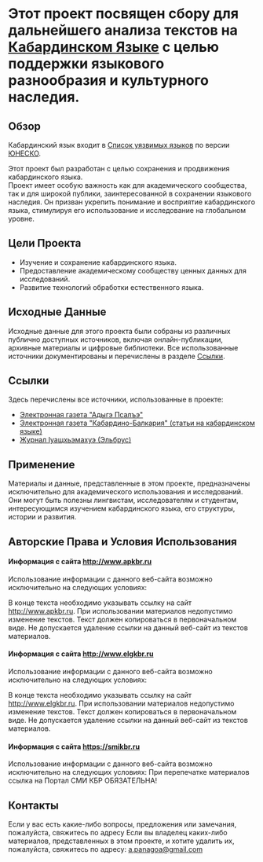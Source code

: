 # Этот проект посвящен сбору для дальнейшего анализа текстов на [Кабардинском Языке](https://ru.wikipedia.org/wiki/%D0%9A%D0%B0%D0%B1%D0%B0%D1%80%D0%B4%D0%B8%D0%BD%D0%BE-%D1%87%D0%B5%D1%80%D0%BA%D0%B5%D1%81%D1%81%D0%BA%D0%B8%D0%B9_%D1%8F%D0%B7%D1%8B%D0%BA) с целью поддержки языкового разнообразия и культурного наследия. 

## Обзор
Кабардинский язык входит в [Список уязвимых языков](https://en.wikipedia.org/wiki/Lists_of_endangered_languages) по версии [ЮНЕСКО](https://en.wikipedia.org/wiki/List_of_endangered_languages_in_Russia).

Этот проект был разработан с целью сохранения и продвижения кабардинского языка.  
Проект имеет особую важность как для академического сообщества, так и для широкой публики, заинтересованной в сохранении языкового наследия. 
Он призван укрепить понимание и восприятие кабардинского языка, стимулируя его использование и исследование на глобальном уровне.

## Цели Проекта
- Изучение и сохранение кабардинского языка.
- Предоставление академическому сообществу ценных данных для исследований.
- Развитие технологий обработки естественного языка.

## Исходные Данные
Исходные данные для этого проекта были собраны из различных публично доступных источников, включая онлайн-публикации, архивные материалы и цифровые библиотеки. 
Все использованные источники документированы и перечислены в разделе [Ссылки](#ссылки).

## Ссылки
Здесь перечислены все источники, использованные в проекте:
- [Электронная газета "Адыгэ Псалъэ"](http://www.apkbr.ru/)
- [Электронная газета "Кабардино-Балкария" (статьи на кабардинском языке)](https://elgkbr.ru/newskab)
- [Журнал Iуащхьэмахуэ (Эльбрус)](https://smikbr.ru/oshhamaho)

## Применение
Материалы и данные, представленные в этом проекте, предназначены исключительно для академического использования и исследований. 
Они могут быть полезны лингвистам, исследователям и студентам, интересующимся изучением кабардинского языка, его структуры, истории и развития.

## Авторские Права и Условия Использования

#### Информация с сайта http://www.apkbr.ru
Использование информации с данного веб-сайта возможно исключительно на следующих условиях:

В конце текста необходимо указывать ссылку на сайт http://www.apkbr.ru.
При использовании материалов недопустимо изменение текстов. Текст должен копироваться в первоначальном виде.
Не допускается удаление ссылки на данный веб-сайт из текстов материалов.

#### Информация с сайта http://www.elgkbr.ru
Использование информации с данного веб-сайта возможно исключительно на следующих условиях:

В конце текста необходимо указывать ссылку на сайт http://www.elgkbr.ru.
При использовании материалов недопустимо изменение текстов. Текст должен копироваться в первоначальном виде.
Не допускается удаление ссылки на данный веб-сайт из текстов материалов.

#### Информация с сайта https://smikbr.ru
Использование информации с данного веб-сайта возможно исключительно на следующих условиях:
При перепечатке материалов ссылка на Портал СМИ КБР ОБЯЗАТЕЛЬНА!

## Контакты
Если у вас есть какие-либо вопросы, предложения или замечания, пожалуйста, свяжитесь по адресу 
Если вы владелец каких-либо материалов, представленных в этом проекте, и хотите удалить их, пожалуйста, свяжитесь по адресу: 
a.panagoa@gmail.com
